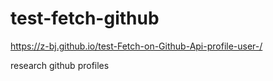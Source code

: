 # test-fetch-github
https://z-bj.github.io/test-Fetch-on-Github-Api-profile-user-/

research github profiles

